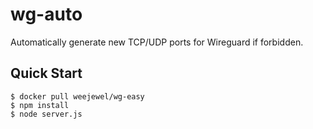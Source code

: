 # wg-auto

Automatically generate new TCP/UDP ports for Wireguard if forbidden.

## Quick Start

```
$ docker pull weejewel/wg-easy
$ npm install
$ node server.js
```
